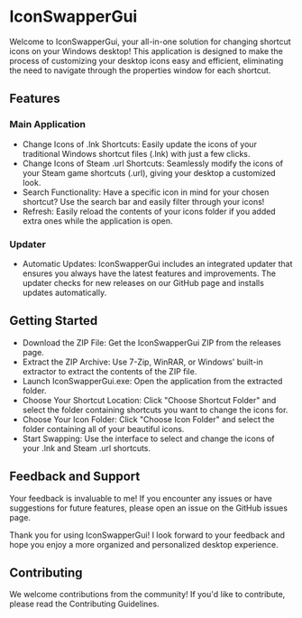 # IconSwapperGui
Welcome to IconSwapperGui, your all-in-one solution for changing shortcut icons on your Windows desktop! This application is designed to make the process of customizing your desktop icons easy and efficient, eliminating the need to navigate through the properties window for each shortcut.

## Features
### Main Application
- Change Icons of .lnk Shortcuts: Easily update the icons of your traditional Windows shortcut files (.lnk) with just a few clicks.
- Change Icons of Steam .url Shortcuts: Seamlessly modify the icons of your Steam game shortcuts (.url), giving your desktop a customized look.
- Search Functionality: Have a specific icon in mind for your chosen shortcut? Use the search bar and easily filter through your icons!
- Refresh: Easily reload the contents of your icons folder if you added extra ones while the application is open.

### Updater
- Automatic Updates: IconSwapperGui includes an integrated updater that ensures you always have the latest features and improvements. The updater checks for new releases on our GitHub page and installs updates automatically.

## Getting Started
- Download the ZIP File: Get the IconSwapperGui ZIP from the releases page.
- Extract the ZIP Archive: Use 7-Zip, WinRAR, or Windows' built-in extractor to extract the contents of the ZIP file.
- Launch IconSwapperGui.exe: Open the application from the extracted folder.
- Choose Your Shortcut Location: Click "Choose Shortcut Folder" and select the folder containing shortcuts you want to change the icons for.
- Choose Your Icon Folder: Click "Choose Icon Folder" and select the folder containing all of your beautiful icons.
- Start Swapping: Use the interface to select and change the icons of your .lnk and Steam .url shortcuts.

## Feedback and Support
Your feedback is invaluable to me! If you encounter any issues or have suggestions for future features, please open an issue on the GitHub issues page.

Thank you for using IconSwapperGui! I look forward to your feedback and hope you enjoy a more organized and personalized desktop experience.

## Contributing
We welcome contributions from the community! If you'd like to contribute, please read the Contributing Guidelines.
